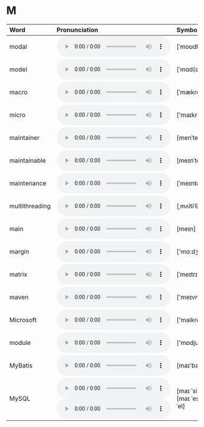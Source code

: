 
# M

| Word  | Pronunciation | Symbol |
| :-- | :-- | :-- |
| modal | <audio :src="$withBase('/audio/modal.mp3')" controls="controls" controlslist="nodownload"></audio> | [ˈmoʊdl] |
| model | <audio :src="$withBase('/audio/model.mp3')" controls="controls" controlslist="nodownload"></audio> | [ˈmɑd(ə)l] |
| macro | <audio :src="$withBase('/audio/macro.mp3')" controls="controls" controlslist="nodownload"></audio> | [ˈmækroʊ] |
| micro | <audio :src="$withBase('/audio/micro.mp3')" controls="controls" controlslist="nodownload"></audio> | ['maɪkrəʊ] |
| maintainer | <audio :src="$withBase('/audio/maintainer.mp3')" controls="controls" controlslist="nodownload"></audio> | [menˈteɪnər] |
| maintainable | <audio :src="$withBase('/audio/maintainable.mp3')" controls="controls" controlslist="nodownload"></audio> | [meɪnˈteɪnəbl] |
| maintenance | <audio :src="$withBase('/audio/maintenance.mp3')" controls="controls" controlslist="nodownload"></audio> | [ˈmeɪntənəns] |
| multithreading | <audio :src="$withBase('/audio/multithreading.mp3')" controls="controls" controlslist="nodownload"></audio> | [ˌmʌltiˈθredɪŋ] |
| main | <audio :src="$withBase('/audio/main.mp3')" controls="controls" controlslist="nodownload"></audio> | [meɪn] |
| margin | <audio :src="$withBase('/audio/margin.mp3')" controls="controls" controlslist="nodownload"></audio> | ['mɑːdʒɪn] |
| matrix | <audio :src="$withBase('/audio/matrix.mp3')" controls="controls" controlslist="nodownload"></audio> | [ˈmeɪtrɪks] |
| maven | <audio :src="$withBase('/audio/maven.mp3')" controls="controls" controlslist="nodownload"></audio> | ['meɪvn] |
| Microsoft | <audio :src="$withBase('/audio/Microsoft.mp3')" controls="controls" controlslist="nodownload"></audio> | ['maikrəusɒft] |
| module | <audio :src="$withBase('/audio/module.mp3')" controls="controls" controlslist="nodownload"></audio> | ['mɒdjuːl] |
| MyBatis | <audio :src="$withBase('/audio/MyBatis.mp3')" controls="controls" controlslist="nodownload"></audio> | [maɪ'baɪtɪs] |
| MySQL | <audio :src="$withBase('/audio/MySQL-0.mp3')" controls="controls" controlslist="nodownload"></audio><br/><audio :src="$withBase('/audio/MySQL-1.mp3')" controls="controls" controlslist="nodownload"></audio> | [maɪ ˈsiːkwəl]<br/>[maɪ ˈes ˈkjuː ˈel] |
